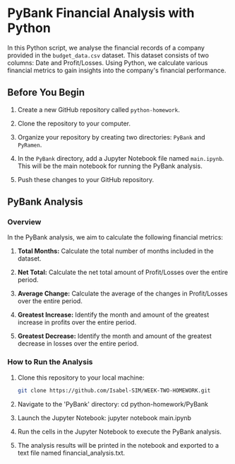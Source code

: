 # PyBank Financial Analysis with Python

In this Python script, we analyse the financial records of a company provided in the `budget_data.csv` dataset. This dataset consists of two columns: Date and Profit/Losses. Using Python, we calculate various financial metrics to gain insights into the company's financial performance.

## Before You Begin

1. Create a new GitHub repository called `python-homework`.

2. Clone the repository to your computer.

3. Organize your repository by creating two directories: `PyBank` and `PyRamen`.

4. In the `PyBank` directory, add a Jupyter Notebook file named `main.ipynb`. This will be the main notebook for running the PyBank analysis.

5. Push these changes to your GitHub repository.

## PyBank Analysis

### Overview

In the PyBank analysis, we aim to calculate the following financial metrics:

1. **Total Months:** Calculate the total number of months included in the dataset.

2. **Net Total:** Calculate the net total amount of Profit/Losses over the entire period.

3. **Average Change:** Calculate the average of the changes in Profit/Losses over the entire period.

4. **Greatest Increase:** Identify the month and amount of the greatest increase in profits over the entire period.

5. **Greatest Decrease:** Identify the month and amount of the greatest decrease in losses over the entire period.



### How to Run the Analysis

1. Clone this repository to your local machine:

   ```bash
   git clone https://github.com/Isabel-SIM/WEEK-TWO-HOMEWORK.git

2. Navigate to the 'PyBank' directory:
  cd python-homework/PyBank

3. Launch the Jupyter Notebook:
  jupyter notebook main.ipynb

4. Run the cells in the Jupyter Notebook to execute the PyBank analysis.

5. The analysis results will be printed in the notebook and exported to a text file named financial_analysis.txt.
